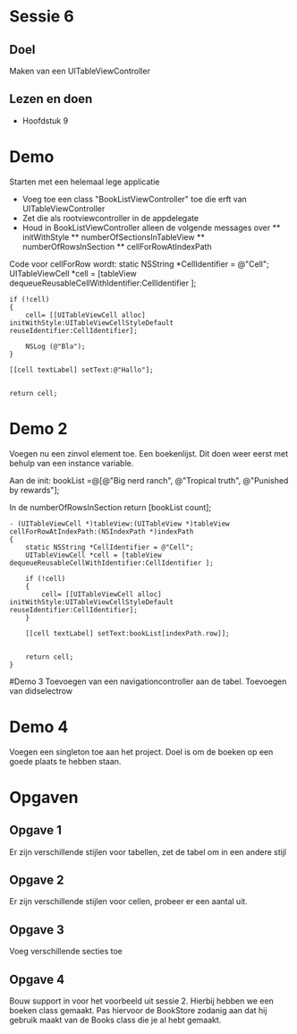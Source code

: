 # Sessie 6

## Doel
Maken van een UITableViewController

## Lezen en doen
* Hoofdstuk 9


# Demo
Starten met een helemaal lege applicatie
* Voeg toe een class "BookListViewController" toe die erft van UITableViewController
* Zet die als rootviewcontroller in de appdelegate
* Houd in BookListViewController alleen de volgende messages over
** initWithStyle
** numberOfSectionsInTableView
** numberOfRowsInSection
** cellForRowAtIndexPath

Code voor cellForRow wordt:
static NSString *CellIdentifier = @"Cell";
	UITableViewCell *cell = [tableView dequeueReusableCellWithIdentifier:CellIdentifier ];
        
	if (!cell)
	{
	    cell= [[UITableViewCell alloc] initWithStyle:UITableViewCellStyleDefault reuseIdentifier:CellIdentifier];

	    NSLog (@"Bla");
	}

	[[cell textLabel] setText:@"Hallo"];
    
    
	return cell;



# Demo 2
Voegen nu een zinvol element toe. Een boekenlijst. 
Dit doen weer eerst met behulp van een instance variable.

Aan de init:
	bookList =@[@"Big nerd ranch", @"Tropical truth", @"Punished by rewards"];

In de numberOfRowsInSection
    return [bookList count];


	- (UITableViewCell *)tableView:(UITableView *)tableView cellForRowAtIndexPath:(NSIndexPath *)indexPath
	{
	    static NSString *CellIdentifier = @"Cell";
	    UITableViewCell *cell = [tableView dequeueReusableCellWithIdentifier:CellIdentifier ];
        
	    if (!cell)
	    {
	        cell= [[UITableViewCell alloc] initWithStyle:UITableViewCellStyleDefault reuseIdentifier:CellIdentifier];
	    }

	    [[cell textLabel] setText:bookList[indexPath.row]];
    
    
	    return cell;
	}
	



#Demo 3
Toevoegen van een navigationcontroller aan de tabel.
Toevoegen van didselectrow

# Demo 4
Voegen een singleton toe aan het project. Doel is om de boeken op een goede plaats te hebben staan. 


# Opgaven

## Opgave 1
Er zijn verschillende stijlen voor tabellen, zet de tabel om in een andere stijl


## Opgave 2
Er zijn verschillende stijlen voor cellen, probeer er een aantal uit.

## Opgave 3
Voeg verschillende secties toe

## Opgave 4
Bouw support in voor het voorbeeld uit sessie 2. Hierbij hebben we een boeken class gemaakt.
Pas hiervoor de BookStore zodanig aan dat hij gebruik maakt van de Books class die je al hebt gemaakt. 





